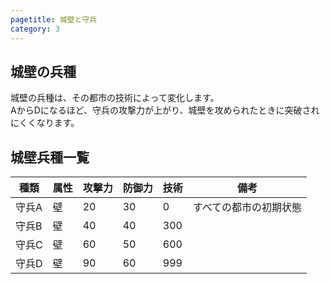 ```yaml
---
pagetitle: 城壁と守兵
category: 3
---
```


## 城壁の兵種
城壁の兵種は、その都市の技術によって変化します。  
AからDになるほど、守兵の攻撃力が上がり、城壁を攻められたときに突破されにくくなります。

## 城壁兵種一覧
| 種類 | 属性 | 攻撃力 | 防御力 | 技術 | 備考 |
| -- | -- | -- | -- | -- | -- |
| 守兵A | 壁 | 20 | 30 | 0 | すべての都市の初期状態 |
| 守兵B | 壁 | 40 | 40 | 300 | |
| 守兵C | 壁 | 60 | 50 | 600 | |
| 守兵D | 壁 | 90 | 60 | 999 | |
